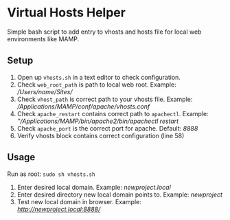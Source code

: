 Virtual Hosts Helper
====================

Simple bash script to add entry to vhosts and hosts file for local web environments like MAMP.

Setup
-----

1) Open up `vhosts.sh` in a text editor to check configuration.
2) Check `web_root_path` is path to local web root. Example: _/Users/name/Sites/_
3) Check `vhost_path` is correct path to your vhosts file. Example: _/Applications/MAMP/conf/apache/vhosts.conf_
4) Check `apache_restart` contains correct path to `apachectl`. Example: _"/Applications/MAMP/bin/apache2/bin/apachectl restart_
5) Check `apache_port` is the correct port for apache. Default: _8888_
6) Verify vhosts block contains correct configuration (line 58)

Usage
-----

Run as root: `sudo sh vhosts.sh`

1) Enter desired local domain. Example: _newproject.local_
2) Enter desired directory new local domain points to. Example: _newproject_
3) Test new local domain in browser. Example: _http://newproject.local:8888/_

